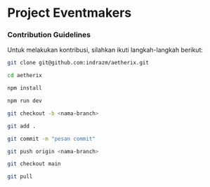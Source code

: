 # Project Eventmakers

### Contribution Guidelines

Untuk melakukan kontribusi, silahkan ikuti langkah-langkah berikut:

```bash
git clone git@github.com:indrazm/aetherix.git
```

```bash
cd aetherix
```

```bash
npm install
```

```bash
npm run dev
```

```bash
git checkout -b <nama-branch>
```

```bash
git add .
```

```bash
git commit -m "pesan commit"
```

```bash
git push origin <nama-branch>
```

```bash
git checkout main
```

```bash
git pull
```

